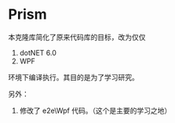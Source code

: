 # Prism

本克隆库简化了原来代码库的目标，改为仅仅

1. dotNET 6.0
1. WPF

环境下编译执行。其目的是为了学习研究。

另外：

1. 修改了 e2e\Wpf 代码。（这个是主要的学习之地）
